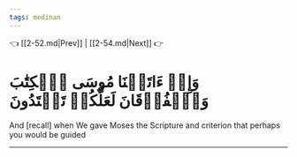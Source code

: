 ```yaml
---
tags: medinan
---
```


👈 [[2-52.md|Prev]] | [[2-54.md|Next]] 👉

# وَإِذۡ ءَاتَيۡنَا مُوسَى ٱلۡكِتَٰبَ وَٱلۡفُرۡقَانَ لَعَلَّكُمۡ تَهۡتَدُونَ

And [recall] when We gave Moses the Scripture and criterion that perhaps you would be guided

---

